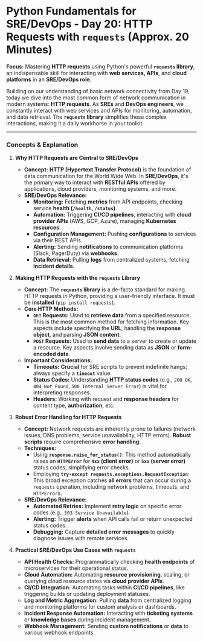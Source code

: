 # Python Fundamentals for SRE/DevOps - Day 20: HTTP Requests with `requests` (Approx. 20 Minutes)

**Focus:** Mastering **HTTP requests** using Python's powerful **`requests` library**, an indispensable skill for interacting with **web services, APIs**, and **cloud platforms** in an **SRE/DevOps role**.

Building on our understanding of basic network connectivity from Day 19, today we dive into the most common form of network communication in modern systems: **HTTP requests**. As **SREs** and **DevOps engineers**, we constantly interact with web services and APIs for monitoring, automation, and data retrieval. The **`requests` library** simplifies these complex interactions, making it a daily workhorse in your toolkit.

---

### Concepts & Explanation

1.  **Why HTTP Requests are Central to SRE/DevOps**
    * **Concept:** **HTTP (Hypertext Transfer Protocol)** is the foundation of data communication for the World Wide Web. In **SRE/DevOps**, it's the primary way to interact with **RESTful APIs** offered by applications, cloud providers, monitoring systems, and more.
    * **SRE/DevOps Relevance:**
        * **Monitoring:** Fetching **metrics** from API endpoints, checking service **health (`/health`, `/status`)**.
        * **Automation:** Triggering **CI/CD pipelines**, interacting with **cloud provider APIs** (AWS, GCP, Azure), managing **Kubernetes resources**.
        * **Configuration Management:** Pushing **configurations** to services via their REST APIs.
        * **Alerting:** Sending **notifications** to communication platforms (Slack, PagerDuty) via **webhooks**.
        * **Data Retrieval:** Pulling **logs** from centralized systems, fetching **incident details**.

2.  **Making HTTP Requests with the `requests` Library**
    * **Concept:** The **`requests` library** is a de-facto standard for making HTTP requests in Python, providing a user-friendly interface. It must be **installed** (`pip install requests`).
    * **Core HTTP Methods:**
        * **`GET` Requests:** Used to **retrieve data** from a specified resource. This is the most common method for fetching information. Key aspects include specifying the **URL**, handling the **response object**, and parsing **JSON content**.
        * **`POST` Requests:** Used to **send data** to a server to create or update a resource. Key aspects involve sending data as **JSON** or **form-encoded data**.
    * **Important Considerations:**
        * **Timeouts:** **Crucial** for SRE scripts to prevent indefinite hangs; always specify a **`timeout`** value.
        * **Status Codes:** Understanding **HTTP status codes** (e.g., `200 OK`, `404 Not Found`, `500 Internal Server Error`) is vital for interpreting responses.
        * **Headers:** Working with request and **response headers** for content type, **authorization**, etc.

3.  **Robust Error Handling for HTTP Requests**
    * **Concept:** Network requests are inherently prone to failures (network issues, DNS problems, service unavailability, HTTP errors). **Robust scripts** require comprehensive **error handling**.
    * **Techniques:**
        * Using **`response.raise_for_status()`**: This method automatically raises an **`HTTPError`** for **`4xx` (client error)** or **`5xx` (server error)** status codes, simplifying error checks.
        * Employing **`try-except requests.exceptions.RequestException`**: This broad exception catches **all errors** that can occur during a `requests` operation, including network problems, timeouts, and `HTTPError`s.
    * **SRE/DevOps Relevance:**
        * **Automated Retries:** Implement **retry logic** on specific error codes (e.g., `503 Service Unavailable`).
        * **Alerting:** Trigger **alerts** when API calls fail or return unexpected status codes.
        * **Debugging:** Capture **detailed error messages** to quickly diagnose issues with remote services.

4.  **Practical SRE/DevOps Use Cases with `requests`**
    * **API Health Checks:** Programmatically checking **health endpoints** of microservices for their operational status.
    * **Cloud Automation:** Automating **resource provisioning**, scaling, or querying cloud resource states via **cloud provider APIs**.
    * **CI/CD Integration:** Automating tasks within **CI/CD pipelines**, like triggering builds or updating deployment statuses.
    * **Log and Metric Aggregation:** Pulling **data** from centralized logging and monitoring platforms for custom analysis or dashboards.
    * **Incident Response Automation:** Interacting with **ticketing systems** or **knowledge bases** during incident management.
    * **Webhook Management:** Sending **custom notifications** or **data** to various webhook endpoints.
